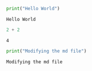 ```python
print("Hello World")
```

    Hello World
    


```python
2 + 2
```




    4




```python
print("Modifying the md file")
```

    Modifying the md file
    


```python

```
